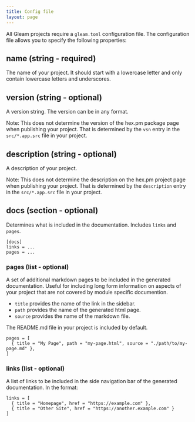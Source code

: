 ```yaml
---
title: Config file
layout: page
---
```


All Gleam projects require a `gleam.toml` configuration file. The configuration file allows you to
specify the following properties:

## name (string - required)

The name of your project. It should start with a lowercase letter and only contain lowercase letters
and underscores.

## version (string - optional)

A version string. The version can be in any format.

Note: This does not determine the version of the hex.pm package page when publishing your
project. That is determined by the `vsn` entry in the `src/*.app.src` file in your project.

## description (string - optional)

A description of your project.

Note: This does not determine the description on the hex.pm project page when publishing your
project. That is determined by the `description` entry in the `src/*.app.src` file in your project.

## docs (section - optional)

Determines what is included in the documentation. Includes `links` and `pages`.

```
[docs]
links = ...
pages = ...
```

### pages (list - optional)

A set of additional markdown pages to be included in the generated documentation. Useful for
including long form information on aspects of your project that are not covered by module specific
documention.

- `title` provides the name of the link in the sidebar.
- `path` provides the name of the generated html page.
- `source` provides the name of the markdown file.

The README.md file in your project is included by default.

```
pages = [
  { title = "My Page", path = "my-page.html", source = "./path/to/my-page.md" },
]
```

### links (list - optional)

A list of links to be included in the side navigation bar of the generated documentation. In the
format:

```
links = [
  { title = "Homepage", href = "https://example.com" },
  { title = "Other Site", href = "https://another.example.com" }
]
```
